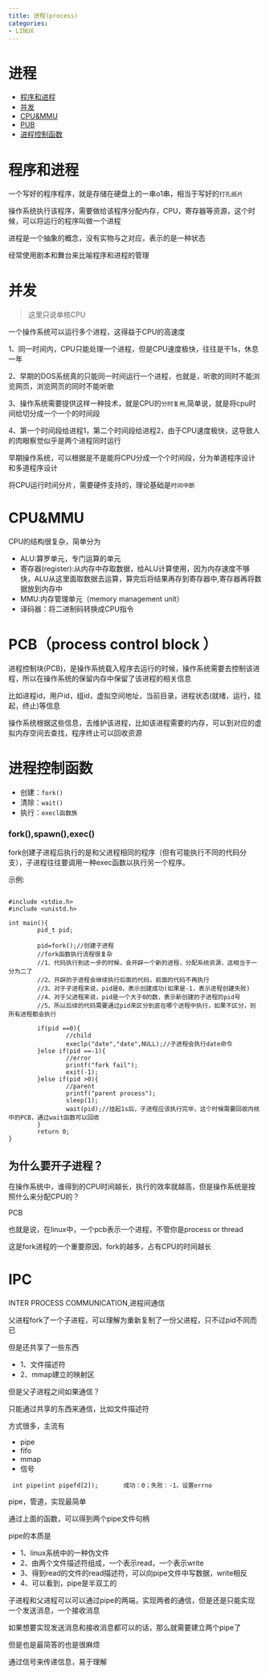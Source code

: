 ```yaml
---
title: 进程(process)
categories: 
- LINUX
---
```

# 进程

- [程序和进程](#程序和进程)
- [并发](#并发)
- [CPU&MMU](#CPU&MMU)
- [PUB](#PUB)
- [进程控制函数](#进程控制函数)

# 程序和进程

一个写好的程序程序，就是存储在硬盘上的一串o1串，相当于写好的`打孔纸片`

操作系统执行该程序，需要做给该程序分配内存，CPU，寄存器等资源，这个时候，可以将运行的程序叫做一个进程

进程是一个抽象的概念，没有实物与之对应，表示的是一种状态

经常使用剧本和舞台来比喻程序和进程的管理



# 并发

> 这里只说单核CPU

一个操作系统可以运行多个进程，这得益于CPU的高速度

1、同一时间内，CPU只能处理一个进程，但是CPU速度极快，往往是干1s，休息一年

2、早期的DOS系统真的只能同一时间运行一个进程，也就是，听歌的同时不能浏览网页，浏览网页的同时不能听歌

3、操作系统需要提供这样一种技术，就是CPU的`分时复用`,简单说，就是将cpu时间给切分成一个一个的时间段

4、第一个时间段给进程1，第二个时间段给进程2，由于CPU速度极快，这导致人的肉眼察觉似乎是两个进程同时运行


早期操作系统，可以根据是不是能将CPU分成一个个时间段，分为单道程序设计和多道程序设计

将CPU运行时间分片，需要硬件支持的，理论基础是`时间中断`






# CPU&MMU

CPU的结构很复杂，简单分为

- ALU:算罗单元，专门运算的单元
- 寄存器(register):从内存中存取数据，给ALU计算使用，因为内存速度不够快，ALU从这里面取数据去运算，算完后将结果再存到寄存器中,寄存器再将数据放到内存中
- MMU:内存管理单元（memory management  unit）
- 译码器：将二进制码转换成CPU指令

# PCB（process control block ）
进程控制块(PCB)，是操作系统载入程序去运行的时候，操作系统需要去控制该进程，所以在操作系统的保留内存中保留了该进程的相关信息

比如进程id，用户id，组id，虚拟空间地址，当前目录，进程状态(就绪，运行，挂起，终止)等信息


操作系统根据这些信息，去维护该进程，比如该进程需要的内存，可以到对应的虚拟内存空间去查找，程序终止可以回收资源



# 进程控制函数

- 创建：`fork()`
- 清除：`wait()`
- 执行：`execl函数族`

###  fork(),spawn(),exec()

fork创建子进程后执行的是和父进程相同的程序（但有可能执行不同的代码分支），子进程往往要调用一种exec函数以执行另一个程序。




示例:

```
                
#include <stdio.h>
#include <unistd.h>

int main(){
        pid_t pid;

        pid=fork();//创建子进程
        //fork函数执行流程很复杂
        //1、代码执行到这一步的时候，会开辟一个新的进程，分配系统资源，这相当于一分为二了
        //2、开辟的子进程会继续执行后面的代码，前面的代码不再执行
        //3、对于子进程来说，pid是0，表示创建成功(如果是-1，表示进程创建失败)
        //4、对于父进程来说，pid是一个大于0的数，表示新创建的子进程的pid号
        //5、所以后续的代码需要通过pid来区分到底在哪个进程中执行，如果不区分，则所有进程都会执行
        
        if(pid ==0){
                //child
                execlp("date","date",NULL);//子进程会执行date命令
        }else if(pid ==-1){
                //error
                printf("fork fail");
                exit(-1);
        }else if(pid >0){
                //parent
                printf("parent process");
                sleep(1);
                wait(pid);//挂起1s后，子进程应该执行完毕，这个时候需要回收内核中的PCB，通过wait函数可以回收
        }
        return 0;
}
```


## 为什么要开子进程？

在操作系统中，谁得到的CPU时间越长，执行的效率就越高，但是操作系统是按照什么来分配CPU的？

PCB

也就是说，在linux中，一个pcb表示一个进程，不管你是process or thread


这是fork进程的一个重要原因，fork的越多，占有CPU的时间越长




# IPC
INTER PROCESS COMMUNICATION,进程间通信

父进程fork了一个子进程，可以理解为重新复制了一份父进程，只不过pid不同而已

但是还共享了一些东西

- 1、文件描述符
- 2、mmap建立的映射区



但是父子进程之间如果通信？

只能通过共享的东西来通信，比如文件描述符

方式很多，主流有

- pipe
- fifo
- mmap
- 信号


```
 int pipe(int pipefd[2]);		成功：0；失败：-1，设置errno
```
pipe，管道，实现最简单

通过上面的函数，可以得到两个pipe文件句柄

pipe的本质是

- 1、linux系统中的一种伪文件
- 2、由两个文件描述符组成，一个表示read，一个表示write
- 3、得到read的文件的read描述符，可以向pipe文件中写数据，write相反
- 4、可以看到，pipe是半双工的

子进程和父进程可以可以通过pipe的两端，实现两者的通信，但是还是只能实现一个发送消息，一个接收消息

如果想要实现发送消息和接收消息都可以的话，那么就需要建立两个pipe了

但是也是最简答的也是很麻烦


通过信号来传递信息，易于理解
















